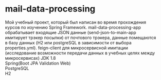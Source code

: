 # mail-data-processing
Мой учебный проект, который был написан во время прохождения курсов по изучению Spring Framework. mail-data-processing-app обрабатывает входящие 
JSON данные (send-json-to-main-app имитирует трэкер посылки) от почтового трэкера, данные помещаются в базу данных (H2 или postgreSQL в зависимости от выбора
properties.yml). feign-client для микросервисной имитации (исследование возможности передачи данных в учебных целях между микросервисах)
    JDK 1.8  
    Spring(Boot  JPA  Validation  Web)    
PostgreSQL  
H2
